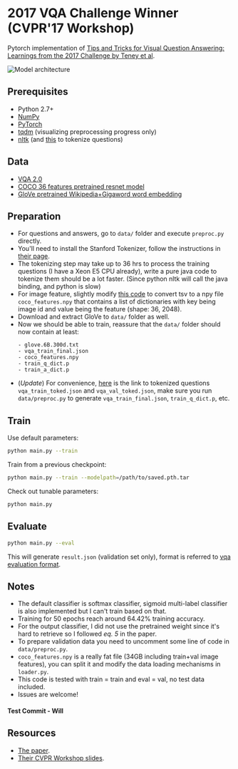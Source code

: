 # 2017 VQA Challenge Winner (CVPR'17 Workshop)
Pytorch implementation of [Tips and Tricks for Visual Question Answering: Learnings from the 2017 Challenge by Teney et al](https://arxiv.org/pdf/1708.02711.pdf).

![Model architecture](https://i.imgur.com/phBHIqZ.png)

## Prerequisites
- Python 2.7+
- [NumPy](http://www.numpy.org/)
- [PyTorch](http://pytorch.org/)
- [tqdm](https://pypi.python.org/pypi/tqdm) (visualizing preprocessing progress only)
- [nltk](http://www.nltk.org/install.html) (and [this](https://nlp.stanford.edu/software/tokenizer.shtml) to tokenize questions)


## Data
- [VQA 2.0](http://visualqa.org/download.html)
- [COCO 36 features pretrained resnet model](https://github.com/peteanderson80/bottom-up-attention#pretrained-features)
- [GloVe pretrained Wikipedia+Gigaword word embedding](https://nlp.stanford.edu/projects/glove/)


## Preparation
- For questions and answers, go to `data/` folder and execute `preproc.py` directly.
- You'll need to install the Stanford Tokenizer, follow the instructions in [their page](https://nlp.stanford.edu/software/tokenizer.shtml).
- The tokenizing step may take up to 36 hrs to process the training questions (I have a Xeon E5 CPU already), write a pure java code to tokenize them should be a lot faster. (Since python nltk will call the java binding, and python is slow)
- For image feature, slightly modify [this code](https://github.com/peteanderson80/bottom-up-attention/blob/master/tools/read_tsv.py) to convert tsv to a npy file `coco_features.npy` that contains a list of dictionaries with key being image id and value being the feature (shape: 36, 2048).
- Download and extract GloVe to `data/` folder as well.
- Now we should be able to train, reassure that the `data/` folder should now contain at least:
  ```
  - glove.6B.300d.txt
  - vqa_train_final.json
  - coco_features.npy
  - train_q_dict.p
  - train_a_dict.p
  ```
- (*Update*) For convenience, [here](https://drive.google.com/open?id=0B5j6QKJb0ztbYmVXT0hBUF91RHM) is the link to tokenized questions `vqa_train_toked.json` and `vqa_val_toked.json`, make sure you run `data/preproc.py` to generate `vqa_train_final.json`, `train_q_dict.p`, etc.


## Train
Use default parameters:
```bash
python main.py --train
```
Train from a previous checkpoint:
```bash
python main.py --train --modelpath=/path/to/saved.pth.tar
```
Check out tunable parameters:
```bash
python main.py
```

## Evaluate
```bash
python main.py --eval
```
This will generate `result.json` (validation set only), format is referred to [vqa evaluation format](http://www.visualqa.org/evaluation.html). 


## Notes
- The default classifier is softmax classifier, sigmoid multi-label classifier is also implemented but I can't train based on that.
- Training for 50 epochs reach around 64.42% training accuracy.
- For the output classifier, I did not use the pretrained weight since it's hard to retrieve so I followed *eq. 5* in the paper.
- To prepare validation data you need to uncomment some line of code in `data/preproc.py`.
- `coco_features.npy` is a really fat file (34GB including train+val image features), you can split it and modify the data loading mechanisms in `loader.py`.
- This code is tested with train = train and eval = val, no test data included.
- Issues are welcome!

#### Test Commit - Will


## Resources
- [The paper](https://arxiv.org/pdf/1708.02711.pdf).
- [Their CVPR Workshop slides](http://cs.adelaide.edu.au/~Damien/Research/VQA-Challenge-Slides-TeneyAnderson.pdf).
